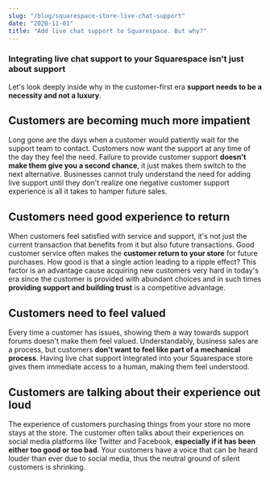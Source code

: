 ```yaml
---
slug: "/blog/squarespace-store-live-chat-support"
date: "2020-11-01"
title: "Add live chat support to Squarespace. But why?"
---
```


### Integrating live chat support to your Squarespace isn't just about support
Let's look deeply inside why in the customer-first era **support needs to be a necessity and not a luxury**.

## Customers are becoming much more impatient
Long gone are the days when a customer would patiently wait for the support team to contact. Customers now want the support at any time of the day they feel the need. Failure to provide customer support **doesn't make them give you a second chance**, it just makes them switch to the next alternative. Businesses cannot truly understand the need for adding live support until they don't realize one negative customer support experience is all it takes to hamper future sales.

## Customers need good experience to return
When customers feel satisfied with service and support, it's not just the current transaction that benefits from it but also future transactions. Good customer service often makes the **customer return to your store** for future purchases. How good is that a single action leading to a ripple effect? This factor is an advantage cause acquiring new customers very hard in today's era since the customer is provided with abundant choices and in such times **providing support and building trust** is a competitive advantage.

## Customers need to feel valued
Every time a customer has issues, showing them a way towards support forums doesn't make them feel valued. Understandably, business sales are a process, but customers **don't want to feel like part of a mechanical process**. Having live chat support integrated into your Squarespace store gives them immediate access to a human, making them feel understood.

## Customers are talking about their experience out loud
The experience of customers purchasing things from your store no more stays at the store. The customer often talks about their experiences on social media platforms like Twitter and Facebook, **especially if it has been either too good or too bad**. Your customers have a voice that can be heard louder than ever due to social media, thus the neutral ground of silent customers is shrinking.





